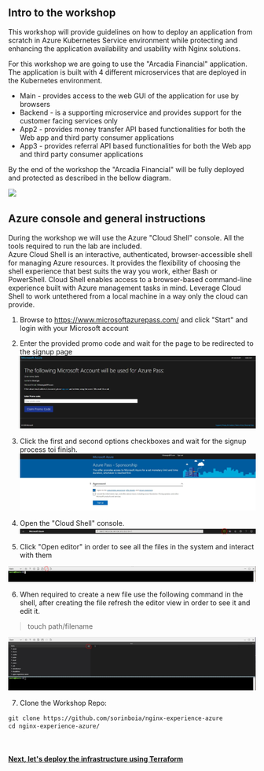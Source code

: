 ## Intro to the workshop

This workshop will provide guidelines on how to deploy an application from scratch in Azure Kubernetes Service environment while protecting and enhancing the application availability and usability with Nginx solutions.

For this workshop we are going to use the "Arcadia Financial" application.
The application is built with 4 different microservices that are deployed in the Kubernetes environment.
- Main - provides access to the web GUI of the application for use by browsers
- Backend - is a supporting microservice and provides support for the customer facing services only
- App2 - provides money transfer API based functionalities for both the Web app and third party consumer applications
- App3 - provides referral API based functionalities for both the Web app and third party consumer applications



By the end of the workshop the "Arcadia Financial" will be fully deployed and protected as described in the bellow diagram.

![](images/2env.jpg)

## Azure console and general instructions

During the workshop we will use the Azure "Cloud Shell" console. All the tools required to run the lab are included.  
Azure Cloud Shell is an interactive, authenticated, browser-accessible shell for managing Azure resources. It provides the flexibility of choosing the shell experience that best suits the way you work, either Bash or PowerShell. 
Cloud Shell enables access to a browser-based command-line experience built with Azure management tasks in mind. Leverage Cloud Shell to work untethered from a local machine in a way only the cloud can provide.  

1. Browse to https://www.microsoftazurepass.com/ and click "Start" and login with your Microsoft account

2. Enter the provided promo code and wait for the page to be redirected to the signup page
![](images/4setup.JPG)

3. Click the first and second options checkboxes and wait for the signup process toi finish.
![](images/5setup.JPG)

4. Open the "Cloud Shell" console.
![](images/1setup.JPG)

5. Click "Open editor" in order to see all the files in the system and interact with them

![](images/2setup.JPG)

6. When required to create a new file use the following command in the shell, after creating the file refresh the editor view in order to see it and edit it.
> touch path/filename

![](images/3setup.JPG)


7. Clone the Workshop Repo:
```
git clone https://github.com/sorinboia/nginx-experience-azure
cd nginx-experience-azure/
```

&nbsp;&nbsp;

#### [Next, let's deploy the infrastructure using Terraform](3tf.md)
